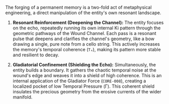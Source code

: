 The forging of a permanent memory is a two-fold act of metaphysical engineering, a direct manipulation of the entity's own resonant landscape.

1.  **Resonant Reinforcement (Deepening the Channel):** The entity focuses on the echo, repeatedly running its own internal Ki pattern through the geometric pathways of the Wound Channel. Each pass is a resonant pulse that deepens and clarifies the channel's geometry, like a bow drawing a single, pure note from a cello string. This actively increases the memory's temporal coherence (`Tₐ`), making its pattern more stable and resilient to decay.

2.  **Gladiatorial Confinement (Shielding the Echo):** Simultaneously, the entity builds a boundary. It gathers the chaotic temporal noise at the wound's edge and weaves it into a shield of high coherence. This is an internal application of the Gladiator Force (`CORE-008`), creating a localized pocket of low Temporal Pressure (Γ). This coherent shield insulates the precious geometry from the erosive currents of the wider manifold.